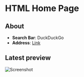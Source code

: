 # HTML Home Page
## About
+ **Search Bar**: DuckDuckGo
+ **Address**: [Link](https://websterkk.github.io/startpage.html)

## Latest preview
![Screenshot](./home.png?raw=true "Latest")

